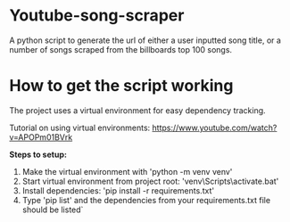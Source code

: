 # Youtube-song-scraper

A python script to generate the url of either a user inputted song title, or a number of songs scraped from the billboards top 100 songs.

# How to get the script working

The project uses a virtual environment for easy dependency tracking.

Tutorial on using virtual environments: https://www.youtube.com/watch?v=APOPm01BVrk

**Steps to setup:**

1. Make the virtual environment with 'python -m venv venv'
2. Start virtual environment from project root: 'venv\Scripts\activate.bat'
3. Install dependencies: 'pip install -r requirements.txt'
4. Type 'pip list' and the dependencies from your requirements.txt file should be listed`
